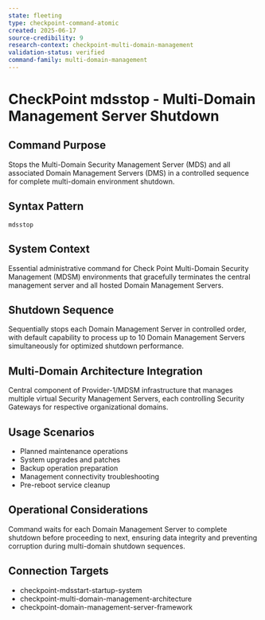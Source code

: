 ```yaml
---
state: fleeting
type: checkpoint-command-atomic
created: 2025-06-17
source-credibility: 9
research-context: checkpoint-multi-domain-management
validation-status: verified
command-family: multi-domain-management
---
```


# CheckPoint mdsstop - Multi-Domain Management Server Shutdown

## Command Purpose
Stops the Multi-Domain Security Management Server (MDS) and all associated Domain Management Servers (DMS) in a controlled sequence for complete multi-domain environment shutdown.

## Syntax Pattern
```
mdsstop
```

## System Context
Essential administrative command for Check Point Multi-Domain Security Management (MDSM) environments that gracefully terminates the central management server and all hosted Domain Management Servers.

## Shutdown Sequence
Sequentially stops each Domain Management Server in controlled order, with default capability to process up to 10 Domain Management Servers simultaneously for optimized shutdown performance.

## Multi-Domain Architecture Integration
Central component of Provider-1/MDSM infrastructure that manages multiple virtual Security Management Servers, each controlling Security Gateways for respective organizational domains.

## Usage Scenarios
- Planned maintenance operations
- System upgrades and patches
- Backup operation preparation
- Management connectivity troubleshooting
- Pre-reboot service cleanup

## Operational Considerations
Command waits for each Domain Management Server to complete shutdown before proceeding to next, ensuring data integrity and preventing corruption during multi-domain shutdown sequences.

## Connection Targets
- checkpoint-mdsstart-startup-system
- checkpoint-multi-domain-management-architecture
- checkpoint-domain-management-server-framework